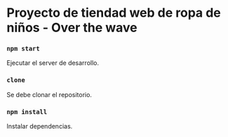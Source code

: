 # Proyecto de tiendad web de ropa de niños - Over the wave


### `npm start`

Ejecutar el server de desarrollo.


### `clone`

Se debe clonar el repositorio.

### `npm install`

Instalar dependencias.